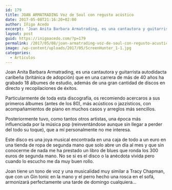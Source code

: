 ```yaml
---
id: 179
title: JOAN ARMATRADING Voz de Soul con regusto acústico
date: 2017-05-08T21:16:20+02:00
author: Iñigo Acedo
excerpt: 'Joan Anita Barbara Armatrading, es una cantautora y guitarrista autodidacta caribeña (británica de adopción) que en una carrera de más de 40 años ha grabado 18 álbumes de estudio, además de una gran cantidad de discos en directo y recopilaciones de éxitos. '
layout: post
guid: https://inigoacedo.com/?p=179
permalink: /2017/05/08/joan-armatrading-voz-de-soul-con-regusto-acustico/
image: /wp-content/uploads/2017/05/ScreenHunter_1-1.jpg
categories:
  - Artículos
---
```

Joan Anita Barbara Armatrading, es una cantautora y guitarrista autodidacta caribeña (británica de adopción) que en una carrera de más de 40 años ha grabado 18 álbumes de estudio, además de una gran cantidad de discos en directo y recopilaciones de éxitos.

<!--more-->

Particularmente de toda esta discografía, os recomiendo acercaros a sus primeros álbumes (antes de los 80), más acústicos o jazzísticos, con acompañamientos de piano en muchos casos y arreglos más sencillos.

Posteriormente tuvo, como tantos otros artistas, una época más influenciada por la música pop (reinventándose aunque sin llegar a perder del todo su toque), que a mí personalmente no me interesa.

Este disco es una joya musical encontrada en una caja de todo a un euro en una tienda de ropa de segunda mano que solo abre un día al mes y que sin conocerme de nada me ha prestado un libro de blues que ronda los 300 euros de segunda mano. No se si es el disco o la anécdota vivida pero cuando lo escucho me da muy buen rollo.

Joan tiene un tono de voz y una musicalidad muy similar a Tracy Chapman, que con un Gin tonic en la mano y el perro hecho una rosca en el sofá, armonizará perfectamente una tarde de domingo cualquiera…